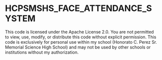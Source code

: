 # HCPSMSHS_FACE_ATTENDANCE_SYSTEM

This code is licensed under the Apache License 2.0. You are not permitted to view, use, modify, or distribute this code without explicit permission. This code is exclusively for personal use within my school (Honorato C. Perez Sr. Memorial Science High School) and may not be used by other schools or institutions without my authorization.
